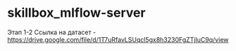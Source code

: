 # skillbox_mlflow-server
Этап 1-2
Ссылка на датасет - https://drive.google.com/file/d/1T7uRfavLSUqcl5gx8h3230FgZTjIuC9q/view
